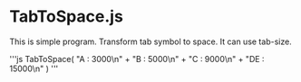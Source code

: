 TabToSpace.js
=================

This is simple program. Transform tab symbol to space.
It can use tab-size.

'''js
	TabToSpace(
		"A :	3000\n" +
		"B :	5000\n" +
		"C :	9000\n" +
		"DE : 	15000\n"
	)
'''